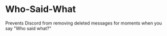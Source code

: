 # Who-Said-What
Prevents Discord from removing deleted messages for moments when you say "Who said what?"
